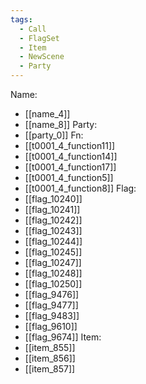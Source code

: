 ```yaml
---
tags:
  - Call
  - FlagSet
  - Item
  - NewScene
  - Party
---
```

Name:
- [[name_4]]
- [[name_8]]
Party:
- [[party_0]]
Fn:
- [[t0001_4_function11]]
- [[t0001_4_function14]]
- [[t0001_4_function17]]
- [[t0001_4_function5]]
- [[t0001_4_function8]]
Flag:
- [[flag_10240]]
- [[flag_10241]]
- [[flag_10242]]
- [[flag_10243]]
- [[flag_10244]]
- [[flag_10245]]
- [[flag_10247]]
- [[flag_10248]]
- [[flag_10250]]
- [[flag_9476]]
- [[flag_9477]]
- [[flag_9483]]
- [[flag_9610]]
- [[flag_9674]]
Item:
- [[item_855]]
- [[item_856]]
- [[item_857]]
